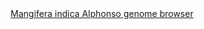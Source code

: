 <div id="Mangifera_indica_Alphonso_genome_browser" align="center">
  <a href="https://ink-blot.github.io/?sessionURL=blob:zZVrb6s2HMa_yuRXm0QIFwMh7xJamiY5gZK2Oc3RUWTABCeAAZuEpOp3n5s1Z5pWre20SxFC2Dzmf3l.hkewwzUjtAB9oMmqIRtAAiyl.znKywzPUI4Z6CcoY1gCNU5wjYsIg_4jSBDj6C6YioUp5yXrd7sxSjprXNCcRExmuozKDqMNT7GQdjQZ5ehIC7RnckRzIeaoi7IypQWjXRRFmLGO0i1xsV7tkbicn61Or8SrvMk4OUVdiSREYrGcIJEtKWLcvpHIeyKvrZG._aKVS6O9KXqX6h1_OMwRdcPh8T5abLz9tHKC2P86GV8ljNzu8AXM7EFKTOU6H83WTV12g5sDDhzDGVYXdGIWX2_vDkkmjmCqlY7vPhxm_nJra8nWT31_t1Tr5eB.mGdl5fWcG5_diYIIeJJARqNGtB1Eaa1afUNSelCCht15vjMk27BF2TUloP_tuwR4jaKtUH97BPxQCm8Aw1VzskkCtI5xDfodW1Es1bY1A1pQsW31SXoETZ39w.blqBBukBWOCV_FlMuM1lz4tE4SXV4fRT4JyU7eicBviz.Rs8mk9Rp_kG_TZWJmeoh6cDcNXDh36smxuS6YAvVxOAyr2XGbYp1vPezdqA_uVemZ.TzxZR4SUdG7S09onSMupM9TYvziLCoKyhF_3q8SSDFZp0JjKRKIaEaFz6Behz8r0k_iVA3lFyHaEUZCkhF.WIiQdA_6umaYUP2Bhv7voPBj986DoKf1VLunr9SVsJ.LT0i8YkXJZFGNvIuSP5Hx4bWfCJRiaC5GtlqMY.eqCdo56ZmjJV3sSsVoa7e02_HwcA3pklaOl062Obr_Ml541MyiI2wuzcEfQfl4F8_ciJnfsdmhmqCCv4qDatmW9hcAvWAC_xdMno3N_jYor63.RKgkJZw9XFitPa10pzI2DlL8QYkUxd0MsA7d2_s4CjX30jBGl2aQw7U5CkLPr4zIudUeov2HUHm1kx.HRYWKab1Ni_Ef0iKHKH8HFi.yz.S_QxdwW1wtNXNYZdiMmwRRzdq7G.gcS61Ox4e2dezcaFGlQg82mhVO42i6XEzcjRohUdFb_p97czb6t.H5Z5KRdZHjk9UvvplP359.BQ--">Mangifera indica Alphonso genome browser</a>
</div>

